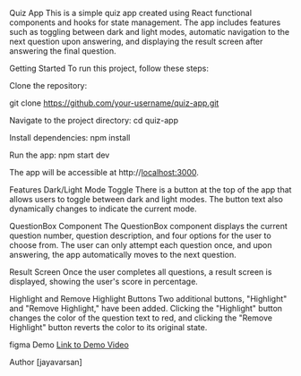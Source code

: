 Quiz App
This is a simple quiz app created using React functional components and hooks for state management. The app includes features such as toggling between dark and light modes, automatic navigation to the next question upon answering, and displaying the result screen after answering the final question.

Getting Started
To run this project, follow these steps:

Clone the repository:

git clone https://github.com/your-username/quiz-app.git

Navigate to the project directory:
cd quiz-app


Install dependencies:
npm install


Run the app:
npm start dev

The app will be accessible at http://[localhost:3000](http://localhost:5173/).

Features
Dark/Light Mode Toggle
There is a button at the top of the app that allows users to toggle between dark and light modes. The button text also dynamically changes to indicate the current mode.

QuestionBox Component
The QuestionBox component displays the current question number, question description, and four options for the user to choose from. The user can only attempt each question once, and upon answering, the app automatically moves to the next question.

Result Screen
Once the user completes all questions, a result screen is displayed, showing the user's score in percentage.

Highlight and Remove Highlight Buttons
Two additional buttons, "Highlight" and "Remove Highlight," have been added. Clicking the "Highlight" button changes the color of the question text to red, and clicking the "Remove Highlight" button reverts the color to its original state.


figma Demo
[Link to Demo Video](https://drive.google.com/file/d/1RUND27zs4Q7E0bRLJr6X4a9yFMxFaoZi/view)

Author
[jayavarsan]
